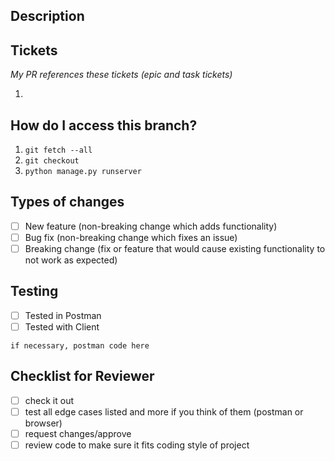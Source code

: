 <!-- Title: short descriptive title that references the feature -->
## Description
<!-- What does this branch add to the project-->
## Tickets
_My PR references these tickets (epic and task tickets)_
1. <!-- ticket number and title -->
## How do I access this branch?
<!-- What does this branch add to the project-->
1. ```git fetch --all```
1. ```git checkout ``` <!-- insert branch name -->
1. ```python manage.py runserver``` 
## Types of changes
- [ ] New feature (non-breaking change which adds functionality)
- [ ] Bug fix (non-breaking change which fixes an issue)
- [ ] Breaking change (fix or feature that would cause existing functionality to not work as expected)
## Testing
- [ ] Tested in Postman
- [ ] Tested with Client
<!-- If your postman test was a POST or PUT, copy the object from the body here -->
``` if necessary, postman code here ```
<!-- testing procedure details might be nice to have -->
## Checklist for Reviewer
- [ ] check it out
- [ ] test all edge cases listed and more if you think of them (postman or browser)
- [ ] request changes/approve
- [ ] review code to make sure it fits coding style of project 
<!--
1. alphabetical imports 
2. list, retrieve, create, update, destroy
3. def methods before serializers
4. alphabetize urls
5. (when in doubt, alphabetize)
-->